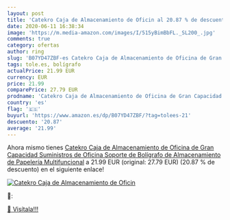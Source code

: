 ```yaml
---
layout: post
title: 'Catekro Caja de Almacenamiento de Oficin al 20.87 % de descuento'
date: 2020-06-11 16:38:34
image: 'https://m.media-amazon.com/images/I/515yBimBbFL._SL200_.jpg'
comments: true
category: ofertas
author: ring
slug: 'B07YD47ZBF-es Catekro Caja de Almacenamiento de Oficina de Gran...'
tags: tole.es, bolígrafo
actualPrice: 21.99 EUR
currency: EUR
price: 21.99
comparePrice: 27.79 EUR
prodname: 'Catekro Caja de Almacenamiento de Oficina de Gran Capacidad Suministros de Oficina Soporte de Bolígrafo de Almacenamiento de Papelería Multifuncional'
country: 'es'
flag: '🇪🇸'
buyurl: 'https://www.amazon.es/dp/B07YD47ZBF/?tag=tolees-21'
descuento: '20.87'
average: '21.99'
---
```


Ahora mismo tienes [Catekro Caja de Almacenamiento de Oficina de Gran Capacidad Suministros de Oficina Soporte de Bolígrafo de Almacenamiento de Papelería Multifuncional](https://www.amazon.es/dp/B07YD47ZBF/?tag=tolees-21) a 21.99 EUR (original: 27.79 EUR) (20.87 %  de descuento) en el siguiente enlace!

[![Catekro Caja de Almacenamiento de Oficin](https://m.media-amazon.com/images/I/515yBimBbFL._SL200_.jpg)](https://www.amazon.es/dp/B07YD47ZBF/?tag=tolees-21)

🔎:


[🛒 Visítala!!!](https://www.amazon.es/dp/B07YD47ZBF/?tag=tolees-21)
